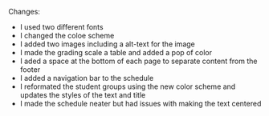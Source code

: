 Changes:

- I used two different fonts
- I changed the coloe scheme
- I added two images including a alt-text for the image 
- I made the grading scale a table and added a pop of color
- I aded a space at the bottom of each page to separate content from the footer
- I added a navigation bar to the schedule
- I reformated the student groups using the new color scheme and updates the styles of the text and title
- I made the schedule neater but had issues with making the text centered
